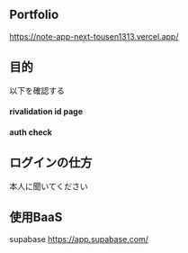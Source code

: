 ## Portfolio
https://note-app-next-tousen1313.vercel.app/

## 目的
以下を確認する
#### rivalidation id page
#### auth check


## ログインの仕方
本人に聞いてください

## 使用BaaS
supabase
https://app.supabase.com/
